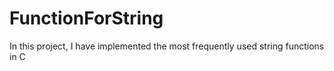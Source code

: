 # FunctionForString
In this project, I have implemented the most frequently used string functions in C
